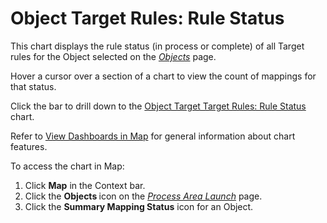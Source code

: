 # Object Target Rules: Rule Status

This chart displays the rule status (in process or complete) of all
Target rules for the Object selected on the
*[Objects](../Page_Desc/Objects_map.htm)* page.

Hover a cursor over a section of a chart to view the count of mappings
for that status.

Click the bar to drill down to the [Object Target Target Rules: Rule
Status](Object_Trgt_Trgt_Rules_Rule_Stats.htm) chart.

Refer to [View Dashboards in Map](View_Dashboards_in_Map.htm) for
general information about chart features.

To access the chart in Map:

1.  Click <span style="font-weight: bold;">Map</span> in the Context
    bar.
2.  Click the <span style="font-weight: bold;">Objects </span>icon on
    the *[Process Area
    Launch](../Page_Desc/Process_Area_Launch_map.htm)* page.
3.  Click the <span style="font-weight: bold;">Summary Mapping
    Status</span> icon for an Object.
